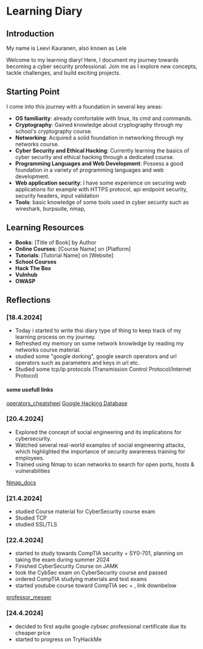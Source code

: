 # Learning Diary

## Introduction

My name is Leevi Kauranen, also known as Lele

Welcome to my learning diary! Here, I document my journey towards becoming a cyber security professional. Join me as I explore new concepts, tackle challenges, and build exciting projects.

## Starting Point

I come into this journey with a foundation in several key areas:

- **OS familiarity**: already comfortable with linux, its cmd and commands.
- **Cryptography**: Gained knowledge about cryptography through my school's cryptography course.
- **Networking**: Acquired a solid foundation in networking through my networks course.
- **Cyber Security and Ethical Hacking**: Currently learning the basics of cyber security and ethical hacking through a dedicated course.
- **Programming Languages and Web Development**: Possess a good foundation in a variety of programming languages and web development.
- **Web application security**: I have some experience on securing web applications for example with HTTPS protocol, api endpoint security, security headers, input validation
- **Tools**: basic knowledge of some tools used in cyber security such as wireshark, burpsuite, nmap,

## Learning Resources

- **Books**: [Title of Book] by Author
- **Online Courses**: [Course Name] on [Platform]
- **Tutorials**: [Tutorial Name] on [Website]
- **School Courses**
- **Hack The Box**
- **Vulnhub**
- **OWASP**

## Reflections

### [18.4.2024]

- Today i started to write thsi diary type of thing to keep track of my learning process on my journey.
- Refreshed my memory on some network knowledge by reading my networks course material.
- studied some "google dorking", google search operators and url operators such as parameters and keys in url etc.
- Studied some tcp/ip protocols (Transmission Control Protocol/Internet Protocol)

#### some usefull links

[operators_cheatsheel](https://docs.google.com/document/d/12-FWvfGdz4MMOOCFl_4TFeMqPzZqomwYH5ivP1Gkyno/preview?hgd=1&pli=1)
[Google Hacking Database](https://www.exploit-db.com/)

### [20.4.2024]

- Explored the concept of social engineering and its implications for cybersecurity.
- Watched several real-world examples of social engineering attacks, which highlighted the importance of security awareness training for employees.
- Trained using Nmap to scan networks to search for open ports, hosts & vulnerabilities

[Nmap_docs](https://nmap.org/book/man-briefoptions.html)

### [21.4.2024]

- studied Course material for CyberSecurity course exam
- Studied TCP
- studied SSL/TLS

### [22.4.2024]

- started to study towards CompTIA security + SY0-701, planning on taking the exam during summer 2024
- Finished CyberSecurity Course on JAMK
- took the CybSec exam on CyberSecurity course and passed
- ordered CompTIA studying materials and test exams
- started youtube course toward CompTIA sec + , link downbelow

[professor_messer](https://www.youtube.com/watch?v=KiEptGbnEBc&list=PLG49S3nxzAnl4QDVqK-hOnoqcSKEIDDuv)

### [24.4.2024]

- decided to first aquite google cybsec professional certificate due its cheaper price
- started to progress on TryHackMe
